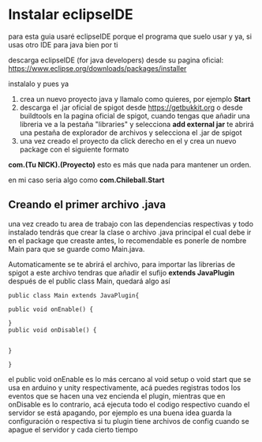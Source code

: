 
# Instalar eclipseIDE

para esta guia usaré eclipseIDE porque el programa que suelo usar y ya, si usas otro IDE para java bien por ti


descarga eclipseIDE (for java developers) desde su pagina oficial:
https://www.eclipse.org/downloads/packages/installer

instalalo y pues ya

1. crea un nuevo proyecto java y llamalo como quieres, por ejemplo **Start**
2. descarga el .jar oficial de spigot desde https://getbukkit.org o desde buildtools en la pagina oficial de spigot, cuando tengas que añadir una libreria ve a la pestaña "libraries" y selecciona **add external jar** te abrirá una pestaña de explorador de archivos y selecciona el .jar de spigot
3. una vez creado el proyecto da click derecho en el y crea un nuevo package con el siguiente formato

**com.(Tu NICK).(Proyecto)** esto es más que nada para mantener un orden.

en mi caso seria algo como **com.Chileball.Start**


## Creando el primer archivo .java

una vez creado tu area de trabajo con las dependencias respectivas y todo instalado tendrás que crear la clase o archivo .java principal el cual debe ir en el package que creaste antes, lo recomendable es ponerle de nombre Main para que se guarde como Main.java.

Automaticamente se te abrirá el archivo, para importar las librerias de spigot a este archivo tendras que añadir el sufijo **extends JavaPlugin** después de el public class Main, quedará algo así


	public class Main extends JavaPlugin{
	
	public void onEnable() {
		
	}
	public void onDisable() {
		
		
	}
	
	}
	
el public void onEnable es lo más cercano al void setup o void start que se usa en arduino y unity respectivamente, acá puedes registras todos los eventos que se hacen una vez encienda el plugin, mientras que en onDisable es lo contrario, acá ejecuta todo el codigo respectivo cuando el servidor se está apagando, por ejemplo es una buena idea guarda la configuración o respectiva si tu plugin tiene archivos de config cuando se apague el servidor y cada cierto tiempo
